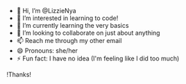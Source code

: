 - 👋 Hi, I’m @LizzieNya
- 👀 I’m interested in learning to code!
- 🌱 I’m currently learning the very basics
- 💞️ I’m looking to collaborate on just about anything
- 📫 Reach me through my other email
- 😄 Pronouns: she/her 
- ⚡ Fun fact: I have no idea (I'm feeling like I did too much)
<!---
QUESTION: how does one use different languages and shit.
--->
  !Thanks!
